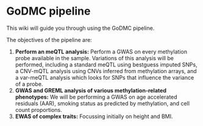 # GoDMC pipeline

This wiki will guide you through using the GoDMC pipeline. 

The objectives of the pipeline are:

1. **Perform an meQTL analysis:** Perform a GWAS on every methylation probe available in the sample. Variations of this analysis will be performed, including a standard meQTL using bestguess imputed SNPs, a CNV-mQTL analysis using CNVs inferred from methylation arrays, and a var-meQTL analysis which looks for SNPs that influence the variance of a probe. 
2. **GWAS and GREML analysis of various methylation-related phenotypes:** We will be performing a GWAS on age accelerated residuals (AAR), smoking status as predicted by methylation, and cell count proportions.
3. **EWAS of complex traits:** Focussing initially on height and BMI.
